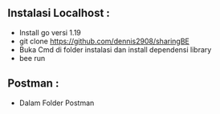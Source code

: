 ## Instalasi Localhost : </br>
- Install go versi 1.19
- git clone https://github.com/dennis2908/sharingBE
- Buka Cmd di folder instalasi dan install dependensi library
- bee run

## Postman : </br>
- Dalam Folder Postman
